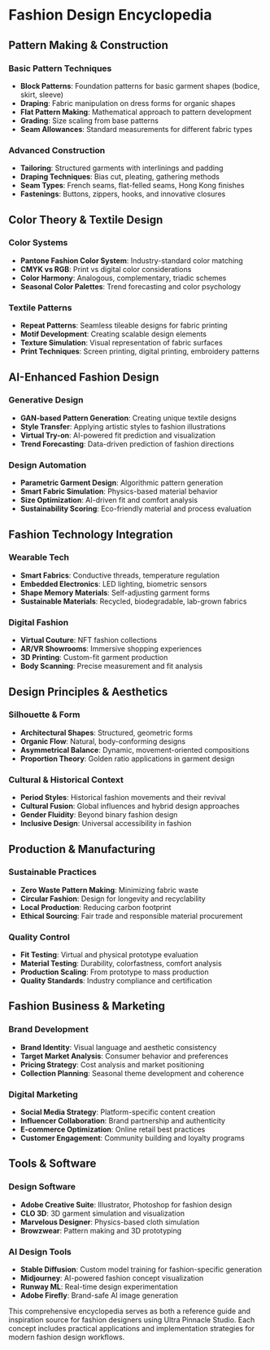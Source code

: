 # Fashion Design Encyclopedia

## Pattern Making & Construction
### Basic Pattern Techniques
- **Block Patterns**: Foundation patterns for basic garment shapes (bodice, skirt, sleeve)
- **Draping**: Fabric manipulation on dress forms for organic shapes
- **Flat Pattern Making**: Mathematical approach to pattern development
- **Grading**: Size scaling from base patterns
- **Seam Allowances**: Standard measurements for different fabric types

### Advanced Construction
- **Tailoring**: Structured garments with interlinings and padding
- **Draping Techniques**: Bias cut, pleating, gathering methods
- **Seam Types**: French seams, flat-felled seams, Hong Kong finishes
- **Fastenings**: Buttons, zippers, hooks, and innovative closures

## Color Theory & Textile Design
### Color Systems
- **Pantone Fashion Color System**: Industry-standard color matching
- **CMYK vs RGB**: Print vs digital color considerations
- **Color Harmony**: Analogous, complementary, triadic schemes
- **Seasonal Color Palettes**: Trend forecasting and color psychology

### Textile Patterns
- **Repeat Patterns**: Seamless tileable designs for fabric printing
- **Motif Development**: Creating scalable design elements
- **Texture Simulation**: Visual representation of fabric surfaces
- **Print Techniques**: Screen printing, digital printing, embroidery patterns

## AI-Enhanced Fashion Design
### Generative Design
- **GAN-based Pattern Generation**: Creating unique textile designs
- **Style Transfer**: Applying artistic styles to fashion illustrations
- **Virtual Try-on**: AI-powered fit prediction and visualization
- **Trend Forecasting**: Data-driven prediction of fashion directions

### Design Automation
- **Parametric Garment Design**: Algorithmic pattern generation
- **Smart Fabric Simulation**: Physics-based material behavior
- **Size Optimization**: AI-driven fit and comfort analysis
- **Sustainability Scoring**: Eco-friendly material and process evaluation

## Fashion Technology Integration
### Wearable Tech
- **Smart Fabrics**: Conductive threads, temperature regulation
- **Embedded Electronics**: LED lighting, biometric sensors
- **Shape Memory Materials**: Self-adjusting garment forms
- **Sustainable Materials**: Recycled, biodegradable, lab-grown fabrics

### Digital Fashion
- **Virtual Couture**: NFT fashion collections
- **AR/VR Showrooms**: Immersive shopping experiences
- **3D Printing**: Custom-fit garment production
- **Body Scanning**: Precise measurement and fit analysis

## Design Principles & Aesthetics
### Silhouette & Form
- **Architectural Shapes**: Structured, geometric forms
- **Organic Flow**: Natural, body-conforming designs
- **Asymmetrical Balance**: Dynamic, movement-oriented compositions
- **Proportion Theory**: Golden ratio applications in garment design

### Cultural & Historical Context
- **Period Styles**: Historical fashion movements and their revival
- **Cultural Fusion**: Global influences and hybrid design approaches
- **Gender Fluidity**: Beyond binary fashion design
- **Inclusive Design**: Universal accessibility in fashion

## Production & Manufacturing
### Sustainable Practices
- **Zero Waste Pattern Making**: Minimizing fabric waste
- **Circular Fashion**: Design for longevity and recyclability
- **Local Production**: Reducing carbon footprint
- **Ethical Sourcing**: Fair trade and responsible material procurement

### Quality Control
- **Fit Testing**: Virtual and physical prototype evaluation
- **Material Testing**: Durability, colorfastness, comfort analysis
- **Production Scaling**: From prototype to mass production
- **Quality Standards**: Industry compliance and certification

## Fashion Business & Marketing
### Brand Development
- **Brand Identity**: Visual language and aesthetic consistency
- **Target Market Analysis**: Consumer behavior and preferences
- **Pricing Strategy**: Cost analysis and market positioning
- **Collection Planning**: Seasonal theme development and coherence

### Digital Marketing
- **Social Media Strategy**: Platform-specific content creation
- **Influencer Collaboration**: Brand partnership and authenticity
- **E-commerce Optimization**: Online retail best practices
- **Customer Engagement**: Community building and loyalty programs

## Tools & Software
### Design Software
- **Adobe Creative Suite**: Illustrator, Photoshop for fashion design
- **CLO 3D**: 3D garment simulation and visualization
- **Marvelous Designer**: Physics-based cloth simulation
- **Browzwear**: Pattern making and 3D prototyping

### AI Design Tools
- **Stable Diffusion**: Custom model training for fashion-specific generation
- **Midjourney**: AI-powered fashion concept visualization
- **Runway ML**: Real-time design experimentation
- **Adobe Firefly**: Brand-safe AI image generation

This comprehensive encyclopedia serves as both a reference guide and inspiration source for fashion designers using Ultra Pinnacle Studio. Each concept includes practical applications and implementation strategies for modern fashion design workflows.